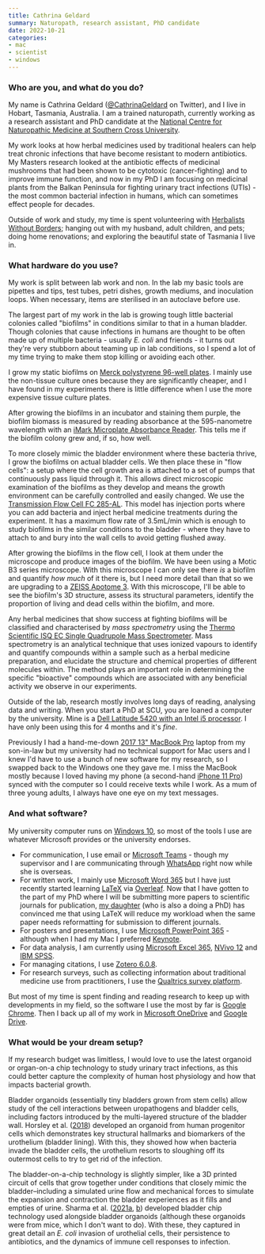 ```yaml
---
title: Cathrina Geldard
summary: Naturopath, research assistant, PhD candidate
date: 2022-10-21
categories:
- mac
- scientist
- windows
---
```


### Who are you, and what do you do?

My name is Cathrina Geldard ([@CathrinaGeldard](https://twitter.com/cathrinageldard "Cathrina's Twitter account.") on Twitter), and I live in Hobart, Tasmania, Australia. I am a trained naturopath, currently working as a research assistant and PhD candidate at the [National Centre for Naturopathic Medicine at Southern Cross University](https://www.scu.edu.au/national-centre-for-naturopathic-medicine/ "The website for the Southern Cross University's Naturopathic Medicine department.").

My work looks at how herbal medicines used by traditional healers can help treat chronic infections that have become resistant to modern antibiotics. My Masters research looked at the antibiotic effects of medicinal mushrooms that had been shown to be cytotoxic (cancer-fighting) and to improve immune function, and now in my PhD I am focusing on medicinal plants from the Balkan Peninsula for fighting urinary tract infections (UTIs) - the most common bacterial infection in humans, which can sometimes effect people for decades.

Outside of work and study, my time is spent volunteering with [Herbalists Without Borders](https://www.facebook.com/hobartherbalistswithoutborders/ "A Facebook group for herbalists in Tasmania."); hanging out with my husband, adult children, and pets; doing home renovations; and exploring the beautiful state of Tasmania I live in.

### What hardware do you use?

My work is split between lab work and non. In the lab my basic tools are pipettes and tips, test tubes, petri dishes, growth mediums, and inoculation loops. When necessary, items are sterilised in an autoclave before use.

The largest part of my work in the lab is growing tough little bacterial colonies called "biofilms" in conditions similar to that in a human bladder. Though colonies that cause infections in humans are thought to be often made up of multiple bacteria - usually *E. coli* and friends - it turns out they're very stubborn about teaming up in lab conditions, so I spend a lot of my time trying to make them stop killing or avoiding each other.

I grow my static biofilms on [Merck polystyrene 96-well plates][cls3788]. I mainly use the non-tissue culture ones because they are significantly cheaper, and I have found in my experiments there is little difference when I use the more expensive tissue culture plates.

After growing the biofilms in an incubator and staining them purple, the biofilm biomass is measured by reading absorbance at the 595-nanometre wavelength with an [iMark Microplate Absorbance Reader][imark]. This tells me if the biofilm colony grew and, if so, how well.

To more closely mimic the bladder environment where these bacteria thrive, I grow the biofilms on actual bladder cells. We then place these in "flow cells": a setup where the cell growth area is attached to a set of pumps that continuously pass liquid through it. This allows direct microscopic examination of the biofilms as they develop and means the growth environment can be carefully controlled and easily changed. We use the [Transmission Flow Cell FC 285-AL][fc-285-al]. This model has injection ports where you can add bacteria and inject herbal medicine treatments during the experiment. It has a maximum flow rate of 3.5mL/min which is enough to study biofilms in the similar conditions to the bladder - where they have to attach to and bury into the wall cells to avoid getting flushed away.

After growing the biofilms in the flow cell, I look at them under the microscope and produce images of the biofilm. We have been using a Motic B3 series microscope. With this microscope I can only see there *is* a biofilm and quantify *how much* of it there is, but I need more detail than that so we are upgrading to a [ZEISS Apotome 3][apotome-3]. With this microscope, I'll be able to see the biofilm's 3D structure, assess its structural parameters, identify the proportion of living and dead cells within the biofilm, and more.

Any herbal medicines that show success at fighting biofilms will be classified and characterised by *mass spectrometry* using the [Thermo Scientific ISQ EC Single Quadrupole Mass Spectrometer][isqec000ic]. Mass spectrometry is an analytical technique that uses ionized vapours to identify and quantify compounds within a sample such as a herbal medicine preparation, and elucidate the structure and chemical properties of different molecules within. The method plays an important role in determining the specific "bioactive" compounds which are associated with any beneficial activity we observe in our experiments.

Outside of the lab, research mostly involves long days of reading, analysing data and writing. When you start a PhD at SCU, you are loaned a computer by the university. Mine is a [Dell Latitude 5420 with an Intel i5 processor][latitude-5420]. I have only been using this for 4 months and it's *fine*.

Previously I had a hand-me-down [2017 13" MacBook Pro][macbook-pro] laptop from my son-in-law but my university had no technical support for Mac users and I knew I'd have to use a bunch of new software for my research, so I swapped back to the Windows one they gave me. I miss the MacBook mostly because I loved having my phone (a second-hand [iPhone 11 Pro][iphone-11-pro]) synced with the computer so I could receive texts while I work. As a mum of three young adults, I always have one eye on my text messages.

### And what software?

My university computer runs on [Windows 10][windows-10], so most of the tools I use are whatever Microsoft provides or the university endorses.

* For communication, I use email or [Microsoft Teams][teams] - though my supervisor and I are communicating through [WhatsApp][] right now while she is overseas.
* For written work, I mainly use [Microsoft Word 365][word] but I have just recently started learning [LaTeX][] via [Overleaf][]. Now that I have gotten to the part of my PhD where I will be submitting more papers to scientific journals for publication, [my daughter](https://usesthis.com/interviews/mars.buttfield-addison/ "Mars' Uses This interview.") (who is also a doing a PhD) has convinced me that using LaTeX will reduce my workload when the same paper needs reformatting for submission to different journals.
* For posters and presentations, I use [Microsoft PowerPoint 365][powerpoint] - although when I had my Mac I preferred [Keynote][keynote].
* For data analysis, I am currently using [Microsoft Excel 365][excel], [NVivo 12][nvivo] and [IBM SPSS][spss-statistics].
* For managing citations, I use [Zotero 6.0.8][zotero].
* For research surveys, such as collecting information about traditional medicine use from practitioners, I use the [Qualtrics survey platform][qualtrics].

But most of my time is spent finding and reading research to keep up with developments in my field, so the software I use the most by far is [Google Chrome][chrome]. Then I back up all of my work in [Microsoft OneDrive][onedrive] and [Google Drive][google-drive].

### What would be your dream setup?

If my research budget was limitless, I would love to use the latest organoid or organ-on-a chip technology to study urinary tract infections, as this could better capture the complexity of human host physiology and how that impacts bacterial growth.

Bladder organoids (essentially tiny bladders grown from stem cells) allow study of the cell interactions between uropathogens and bladder cells, including factors introduced by the multi-layered structure of the bladder wall. Horsley et al. ([2018](https://www.ncbi.nlm.nih.gov/pmc/articles/PMC5775255/ "A study about human urothelial organoids.")) developed an organoid from human progenitor cells which demonstrates key structural hallmarks and biomarkers of the urothelium (bladder lining). With this, they showed how when bacteria invade the bladder cells, the urothelium resorts to sloughing off its outermost cells to try to get rid of the infection.

The bladder-on-a-chip technology is slightly simpler, like a 3D printed circuit of cells that grow together under conditions that closely mimic the bladder–including a simulated urine flow and mechanical forces to simulate the expansion and contraction the bladder experiences as it fills and empties of urine. Sharma et al. ([2021a](https://pubmed.ncbi.nlm.nih.gov/34219648/ "A study about bacterial communities in human bladder-chip models."), [b](https://pubmed.ncbi.nlm.nih.gov/34289360/ "A study about bacterial protection regarding organoid models.")) developed bladder chip technology used alongside bladder organoids (although these organoids were from mice, which I don't want to do). With these, they captured in great detail an *E. coli* invasion of urothelial cells, their persistence to antibiotics, and the dynamics of immune cell responses to infection.

[apotome-3]: https://www.zeiss.com/microscopy/en/products/light-microscopes/widefield-microscopes/apotome-3.html "A microscope."
[chrome]: https://www.google.com/intl/en/chrome/ "A WebKit-based browser, where each tab runs in its own thread."
[cls3788]: https://www.sigmaaldrich.com/AU/en/product/sigma/cls3788 "A polystyrene microplate."
[excel]: https://www.microsoft.com/en-us/microsoft-365/excel "A spreadsheet application."
[fc-285-al]: https://biofilms.biz/products/microscopy-flow-cells/transmission-flow-cells/ "Transmission flow cells."
[google-drive]: https://accounts.google.com/ServiceLogin?service=wise&passive=1209600&osid=1&continue=https://drive.google.com/&followup=https://drive.google.com/&emr=1 "A cloud storage service."
[imark]: https://commerce.bio-rad.com/en-au/product/imark-microplate-absorbance-reader "A microplate absorbance reader."
[iphone-11-pro]: https://en.wikipedia.org/wiki/IPhone_11_Pro "A 5.8 inch iOS phone."
[isqec000ic]: https://www.thermofisher.com/order/catalog/product/ISQEC000IC "A mass spectrometer."
[keynote]: https://www.apple.com/keynote/ "Presentation software for the Mac."
[latex]: https://www.latex-project.org/ "Typesetting software."
[latitude-5420]: https://www.dell.com/en-us/shop/business-laptops-ultrabooks-and-tablets/latitude-5420-business-laptop/spd/latitude-5420-laptop "A 14 inch PC laptop."
[macbook-pro]: https://www.apple.com/macbook-pro/ "A laptop."
[nvivo]: https://lumivero.com/products/ "Unstructured data analysis software."
[onedrive]: https://onedrive.live.com/pagenotfounderror "An online file storage service."
[overleaf]: https://www.overleaf.com/ "A web-based LaTeX editor."
[powerpoint]: https://www.microsoft.com/en-us/microsoft-365/powerpoint "Presentation software."
[qualtrics]: https://www.qualtrics.com/ "An insight and survey service."
[spss-statistics]: https://www.ibm.com/products "Statistics analysis software."
[teams]: https://www.microsoft.com/en-us/microsoft-teams/group-chat-software "A team collaboration service."
[whatsapp]: https://www.whatsapp.com/ "A messaging service."
[windows-10]: https://en.wikipedia.org/wiki/Windows_10 "An operating system."
[word]: https://www.microsoft.com/en-us/microsoft-365/word "A document editor."
[zotero]: https://www.zotero.org/ "A research tool."
